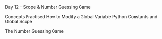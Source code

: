 Day 12 - Scope & Number Guessing Game

Concepts Practised
  How to Modify a Global Variable
  Python Constants and Global Scope
  
The Number Guessing Game
